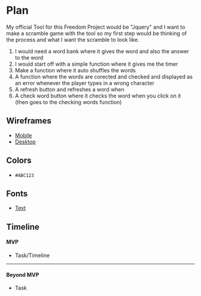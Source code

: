 # Plan
My official Tool for this Freedom Project would be "Jquery" and I want to make a scramble game with the tool so my first step would be thinking of the process and what I want the scramble to look like.
1. I would need a word bank where it gives the word and also the answer to the word
2. I would start off with a simple function where it gives me the timer
3. Make a function where it auto shuffles the words
4. A function where the words are corected and checked and displayed as an error whenever the player types in a wrong character
5. A refresh button and refreshes a word when
6. A check word button where it checks the word when you click on it (then goes to the checking words function)

## Wireframes
* [Mobile]()
* [Desktop]()

## Colors
* `#ABC123`

## Fonts
* [Text](URL)

## Timeline

#### MVP

* Task/Timeline

---

#### Beyond MVP

* Task